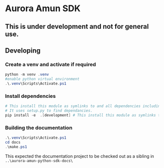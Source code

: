 # Aurora Amun SDK

## This is under development and not for general use.

## Developing

### Create a venv and activate if required

```powershell
python -m venv .venv
#enable python virtual environment
.\.venv\Scripts\Activate.ps1
```

### Install dependencies

```powershell
# This install this module as symlinks to and all dependencies including the ones needed locally.
# It uses setup.py to find dependancies.
pip install -e  .[development] # This install this module as symlinks to and all dependencies including the ones needed locally.
```

### Building the documentation

```powershell
.\.venv\Scripts\Activate.ps1
cd docs
.\make.ps1
```

This expected the documentation project to be checked out as a sibling in `..\aurora-amun-python-sdk-docs\`
